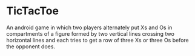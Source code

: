 # TicTacToe
An android game in which two players alternately put Xs and Os in compartments of a figure formed by two vertical lines crossing two horizontal lines and each tries to get a row of three Xs or three Os before the opponent does.
